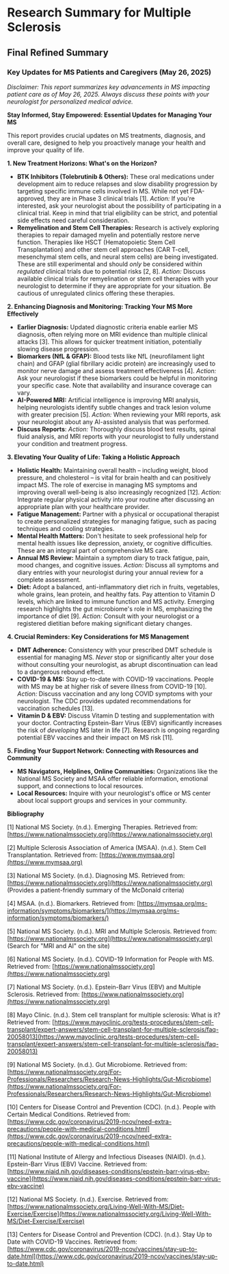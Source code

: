 # Research Summary for Multiple Sclerosis

## Final Refined Summary

### Key Updates for MS Patients and Caregivers (May 26, 2025)

*Disclaimer: This report summarizes key advancements in MS impacting patient care as of May 26, 2025. Always discuss these points with your neurologist for personalized medical advice.*

**Stay Informed, Stay Empowered: Essential Updates for Managing Your MS**

This report provides crucial updates on MS treatments, diagnosis, and overall care, designed to help you proactively manage your health and improve your quality of life.

**1. New Treatment Horizons: What's on the Horizon?**

*   **BTK Inhibitors (Tolebrutinib & Others):** These oral medications under development aim to reduce relapses and slow disability progression by targeting specific immune cells involved in MS. While not yet FDA-approved, they are in Phase 3 clinical trials [1]. *Action:* If you're interested, ask your neurologist about the possibility of participating in a clinical trial. Keep in mind that trial eligibility can be strict, and potential side effects need careful consideration.
*   **Remyelination and Stem Cell Therapies:** Research is actively exploring therapies to repair damaged myelin and potentially restore nerve function. Therapies like HSCT (Hematopoietic Stem Cell Transplantation) and other stem cell approaches (CAR T-cell, mesenchymal stem cells, and neural stem cells) are being investigated. These are still experimental and should *only* be considered within *regulated* clinical trials due to potential risks [2, 8]. *Action:* Discuss available clinical trials for remyelination or stem cell therapies with your neurologist to determine if they are appropriate for your situation. Be cautious of unregulated clinics offering these therapies.

**2. Enhancing Diagnosis and Monitoring: Tracking Your MS More Effectively**

*   **Earlier Diagnosis:** Updated diagnostic criteria enable earlier MS diagnosis, often relying more on MRI evidence than multiple clinical attacks [3]. This allows for quicker treatment initiation, potentially slowing disease progression.
*   **Biomarkers (NfL & GFAP):** Blood tests like NfL (neurofilament light chain) and GFAP (glial fibrillary acidic protein) are increasingly used to monitor nerve damage and assess treatment effectiveness [4]. *Action:* Ask your neurologist if these biomarkers could be helpful in monitoring your specific case. Note that availability and insurance coverage can vary.
*   **AI-Powered MRI:** Artificial intelligence is improving MRI analysis, helping neurologists identify subtle changes and track lesion volume with greater precision [5]. *Action:* When reviewing your MRI reports, ask your neurologist about any AI-assisted analysis that was performed.
*   **Discuss Reports**: *Action:* Thoroughly discuss blood test results, spinal fluid analysis, and MRI reports with your neurologist to fully understand your condition and treatment progress.

**3. Elevating Your Quality of Life: Taking a Holistic Approach**

*   **Holistic Health:** Maintaining overall health – including weight, blood pressure, and cholesterol – is vital for brain health and can positively impact MS. The role of exercise in managing MS symptoms and improving overall well-being is also increasingly recognized [12]. *Action:* Integrate regular physical activity into your routine after discussing an appropriate plan with your healthcare provider.
*   **Fatigue Management:** Partner with a physical or occupational therapist to create personalized strategies for managing fatigue, such as pacing techniques and cooling strategies.
*   **Mental Health Matters:** Don't hesitate to seek professional help for mental health issues like depression, anxiety, or cognitive difficulties. These are an integral part of comprehensive MS care.
*   **Annual MS Review:** Maintain a symptom diary to track fatigue, pain, mood changes, and cognitive issues. *Action:* Discuss all symptoms and diary entries with your neurologist during your annual review for a complete assessment.
*   **Diet:** Adopt a balanced, anti-inflammatory diet rich in fruits, vegetables, whole grains, lean protein, and healthy fats. Pay attention to Vitamin D levels, which are linked to immune function and MS activity. Emerging research highlights the gut microbiome's role in MS, emphasizing the importance of diet [9]. *Action:* Consult with your neurologist or a registered dietitian before making significant dietary changes.

**4. Crucial Reminders: Key Considerations for MS Management**

*   **DMT Adherence:** Consistency with your prescribed DMT schedule is essential for managing MS. *Never* stop or significantly alter your dose without consulting your neurologist, as abrupt discontinuation can lead to a dangerous rebound effect.
*   **COVID-19 & MS:** Stay up-to-date with COVID-19 vaccinations. People with MS may be at higher risk of severe illness from COVID-19 [10]. *Action:* Discuss vaccination and any long COVID symptoms with your neurologist. The CDC provides updated recommendations for vaccination schedules [13].
*   **Vitamin D & EBV:** Discuss Vitamin D testing and supplementation with your doctor. Contracting Epstein-Barr Virus (EBV) significantly increases the risk of *developing* MS later in life [7]. Research is ongoing regarding potential EBV vaccines and their impact on MS risk [11].

**5. Finding Your Support Network: Connecting with Resources and Community**

*   **MS Navigators, Helplines, Online Communities:** Organizations like the National MS Society and MSAA offer reliable information, emotional support, and connections to local resources.
*   **Local Resources:** Inquire with your neurologist's office or MS center about local support groups and services in your community.

**Bibliography**

[1] National MS Society. (n.d.). Emerging Therapies. Retrieved from: [https://www.nationalmssociety.org](https://www.nationalmssociety.org)

[2] Multiple Sclerosis Association of America (MSAA). (n.d.). Stem Cell Transplantation. Retrieved from: [https://www.mymsaa.org](https://www.mymsaa.org)

[3] National MS Society. (n.d.). Diagnosing MS. Retrieved from: [https://www.nationalmssociety.org](https://www.nationalmssociety.org) (Provides a patient-friendly summary of the McDonald criteria)

[4] MSAA. (n.d.). Biomarkers. Retrieved from: [https://mymsaa.org/ms-information/symptoms/biomarkers/](https://mymsaa.org/ms-information/symptoms/biomarkers/)

[5] National MS Society. (n.d.). MRI and Multiple Sclerosis. Retrieved from: [https://www.nationalmssociety.org](https://www.nationalmssociety.org) (Search for "MRI and AI" on the site)

[6] National MS Society. (n.d.). COVID-19 Information for People with MS. Retrieved from: [https://www.nationalmssociety.org](https://www.nationalmssociety.org)

[7] National MS Society. (n.d.). Epstein-Barr Virus (EBV) and Multiple Sclerosis. Retrieved from: [https://www.nationalmssociety.org](https://www.nationalmssociety.org)

[8] Mayo Clinic. (n.d.). Stem cell transplant for multiple sclerosis: What is it? Retrieved from: [https://www.mayoclinic.org/tests-procedures/stem-cell-transplant/expert-answers/stem-cell-transplant-for-multiple-sclerosis/faq-20058013](https://www.mayoclinic.org/tests-procedures/stem-cell-transplant/expert-answers/stem-cell-transplant-for-multiple-sclerosis/faq-20058013)

[9] National MS Society. (n.d.). Gut Microbiome. Retrieved from: [https://www.nationalmssociety.org/For-Professionals/Researchers/Research-News-Highlights/Gut-Microbiome](https://www.nationalmssociety.org/For-Professionals/Researchers/Research-News-Highlights/Gut-Microbiome)

[10] Centers for Disease Control and Prevention (CDC). (n.d.). People with Certain Medical Conditions. Retrieved from: [https://www.cdc.gov/coronavirus/2019-ncov/need-extra-precautions/people-with-medical-conditions.html](https://www.cdc.gov/coronavirus/2019-ncov/need-extra-precautions/people-with-medical-conditions.html)

[11] National Institute of Allergy and Infectious Diseases (NIAID). (n.d.). Epstein-Barr Virus (EBV) Vaccine. Retrieved from: [https://www.niaid.nih.gov/diseases-conditions/epstein-barr-virus-ebv-vaccine](https://www.niaid.nih.gov/diseases-conditions/epstein-barr-virus-ebv-vaccine)

[12] National MS Society. (n.d.). Exercise. Retrieved from: [https://www.nationalmssociety.org/Living-Well-With-MS/Diet-Exercise/Exercise](https://www.nationalmssociety.org/Living-Well-With-MS/Diet-Exercise/Exercise)

[13] Centers for Disease Control and Prevention (CDC). (n.d.). Stay Up to Date with COVID-19 Vaccines. Retrieved from: [https://www.cdc.gov/coronavirus/2019-ncov/vaccines/stay-up-to-date.html](https://www.cdc.gov/coronavirus/2019-ncov/vaccines/stay-up-to-date.html)
